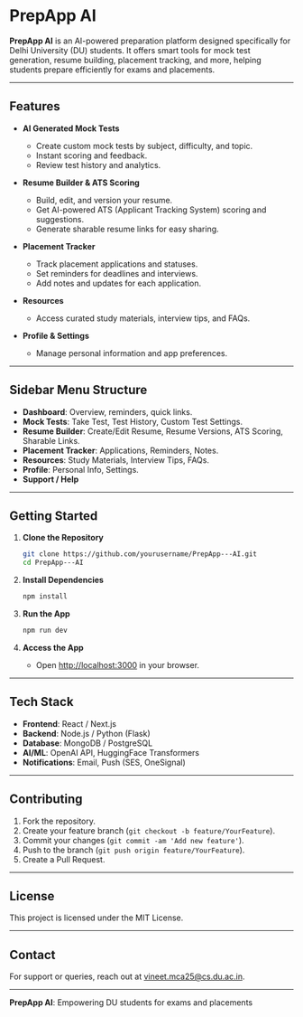 # PrepApp AI

**PrepApp AI** is an AI-powered preparation platform designed specifically for Delhi University (DU) students. It offers smart tools for mock test generation, resume building, placement tracking, and more, helping students prepare efficiently for exams and placements.

---

## Features

- **AI Generated Mock Tests**
  - Create custom mock tests by subject, difficulty, and topic.
  - Instant scoring and feedback.
  - Review test history and analytics.

- **Resume Builder & ATS Scoring**
  - Build, edit, and version your resume.
  - Get AI-powered ATS (Applicant Tracking System) scoring and suggestions.
  - Generate sharable resume links for easy sharing.

- **Placement Tracker**
  - Track placement applications and statuses.
  - Set reminders for deadlines and interviews.
  - Add notes and updates for each application.

- **Resources**
  - Access curated study materials, interview tips, and FAQs.

- **Profile & Settings**
  - Manage personal information and app preferences.

---

## Sidebar Menu Structure

- **Dashboard**: Overview, reminders, quick links.
- **Mock Tests**: Take Test, Test History, Custom Test Settings.
- **Resume Builder**: Create/Edit Resume, Resume Versions, ATS Scoring, Sharable Links.
- **Placement Tracker**: Applications, Reminders, Notes.
- **Resources**: Study Materials, Interview Tips, FAQs.
- **Profile**: Personal Info, Settings.
- **Support / Help**

---

## Getting Started

1. **Clone the Repository**
   ```sh
   git clone https://github.com/yourusername/PrepApp---AI.git
   cd PrepApp---AI
   ```

2. **Install Dependencies**
   ```sh
   npm install
   ```

3. **Run the App**
   ```sh
   npm run dev
   ```

4. **Access the App**
   - Open [http://localhost:3000](http://localhost:3000) in your browser.

---

## Tech Stack

- **Frontend**: React / Next.js 
- **Backend**: Node.js / Python (Flask)
- **Database**: MongoDB / PostgreSQL
- **AI/ML**: OpenAI API, HuggingFace Transformers
- **Notifications**: Email, Push (SES, OneSignal)

---

## Contributing

1. Fork the repository.
2. Create your feature branch (`git checkout -b feature/YourFeature`).
3. Commit your changes (`git commit -am 'Add new feature'`).
4. Push to the branch (`git push origin feature/YourFeature`).
5. Create a Pull Request.

---

## License

This project is licensed under the MIT License.

---

## Contact

For support or queries, reach out at [vineet.mca25@cs.du.ac.in](mailto:vineet.mca25@cs.du.ac.in).

---

**PrepApp AI**: Empowering DU students for exams and placements